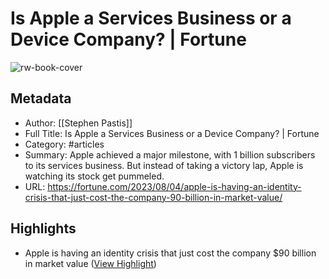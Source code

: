 # Is Apple a Services Business or a Device Company? | Fortune

![rw-book-cover](https://readwise-assets.s3.amazonaws.com/media/uploaded_book_covers/profile_981205/GettyImages-1424300191-e1691166519472.jpg)

## Metadata
- Author: [[Stephen Pastis]]
- Full Title: Is Apple a Services Business or a Device Company? | Fortune
- Category: #articles
- Summary: Apple achieved a major milestone, with 1 billion subscribers to its services business. But instead of taking a victory lap, Apple is watching its stock get pummeled.
- URL: https://fortune.com/2023/08/04/apple-is-having-an-identity-crisis-that-just-cost-the-company-90-billion-in-market-value/

## Highlights
- Apple is having an identity crisis that just cost the company $90 billion in market value ([View Highlight](https://read.readwise.io/read/01h70wzd5jkfycenn9hxrkzz8f))
